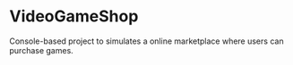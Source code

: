 # VideoGameShop
Console-based project to simulates a online marketplace where users can purchase games. 

